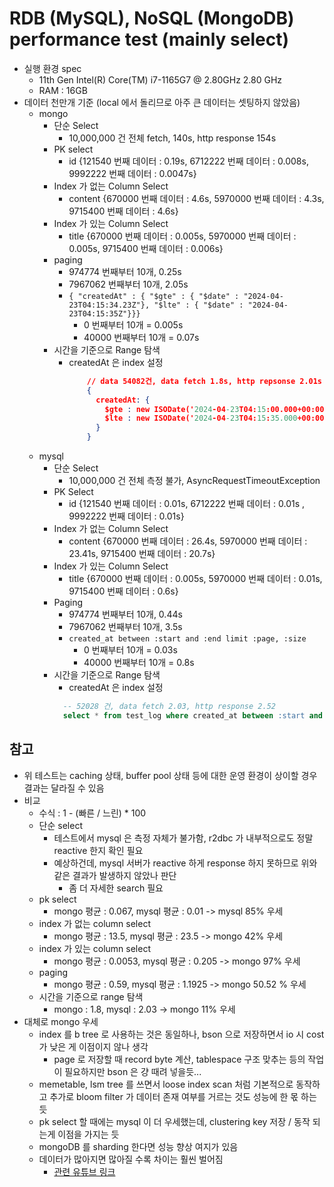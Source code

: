 # RDB (MySQL), NoSQL (MongoDB) performance test (mainly select)
- 실행 환경 spec
  - 11th Gen Intel(R) Core(TM) i7-1165G7 @ 2.80GHz   2.80 GHz
  - RAM : 16GB
- 데이터 천만개 기준 (local 에서 돌리므로 아주 큰 데이터는 셋팅하지 않았음)
  - mongo
    - 단순 Select
      - 10,000,000 건 전체 fetch, 140s, http response 154s
    - PK select
      - id {121540 번째 데이터 : 0.19s, 6712222 번째 데이터 : 0.008s, 9992222 번째 데이터 : 0.0047s}
    - Index 가 없는 Column Select
      - content {670000 번째 데이터 : 4.6s, 5970000 번째 데이터 : 4.3s, 9715400 번째 데이터 : 4.6s}
    - Index 가 있는 Column Select
      - title {670000 번째 데이터 : 0.005s, 5970000 번째 데이터 : 0.005s, 9715400 번째 데이터 : 0.006s}
    - paging
      - 974774 번째부터 10개, 0.25s
      - 7967062 번째부터 10개, 2.05s
      - `{ "createdAt" : { "$gte" : { "$date" : "2024-04-23T04:15:34.23Z"}, "$lte" : { "$date" : "2024-04-23T04:15:35Z"}}}`
        - 0 번째부터 10개 = 0.005s
        - 40000 번째부터 10개 = 0.07s
    - 시간을 기준으로 Range 탐색
      - createdAt 은 index 설정
        ```json
            // data 54082건, data fetch 1.8s, http repsonse 2.01s
            {
              createdAt: {
                $gte : new ISODate('2024-04-23T04:15:00.000+00:00'), 
                $lte : new ISODate('2024-04-23T04:15:35.000+00:00')
              }
            }
        ```
  - mysql
    - 단순 Select
      - 10,000,000 건 전체 측정 불가, AsyncRequestTimeoutException
    - PK Select
      - id {121540 번째 데이터 : 0.01s, 6712222 번째 데이터 : 0.01s , 9992222 번째 데이터 : 0.01s}
    - Index 가 없는 Column Select
      - content {670000 번째 데이터 : 26.4s, 5970000 번째 데이터 : 23.41s, 9715400 번째 데이터 : 20.7s}
    - Index 가 있는 Column Select
      - title {670000 번째 데이터 : 0.005s, 5970000 번째 데이터 : 0.01s, 9715400 번째 데이터 : 0.6s}
    - Paging
      - 974774 번째부터 10개, 0.44s
      - 7967062 번째부터 10개, 3.5s
      - `created_at between :start and :end limit :page, :size`
        - 0 번째부터 10개 = 0.03s
        - 40000 번째부터 10개 = 0.8s
    - 시간을 기준으로 Range 탐색
      - createdAt 은 index 설정
      ```sql
        -- 52028 건, data fetch 2.03, http response 2.52
        select * from test_log where created_at between :start and :end
      ```

## 참고
- 위 테스트는 caching 상태, buffer pool 상태 등에 대한 운영 환경이 상이할 경우 결과는 달라질 수 있음
- 비교
  - 수식 : 1 - (빠른 / 느린) * 100
  - 단순 select
    - 테스트에서 mysql 은 측정 자체가 불가함, r2dbc 가 내부적으로도 정말 reactive 한지 확인 필요
    - 예상하건데, mysql 서버가 reactive 하게 response 하지 못하므로 위와 같은 결과가 발생하지 않았나 판단
      - 좀 더 자세한 search 필요
  - pk select
    - mongo 평균 : 0.067, mysql 평균 : 0.01 -> mysql 85% 우세
  - index 가 없는 column select
    - mongo 평균 : 13.5, mysql 평균 : 23.5 -> mongo 42% 우세
  - index 가 있는 column select
    - mongo 평균 : 0.0053, mysql 평균 : 0.205 -> mongo 97% 우세
  - paging
    - mongo 평균 : 0.59, mysql 평균 : 1.1925 -> mongo 50.52 % 우세
  - 시간을 기준으로 range 탐색
    - mongo : 1.8, mysql : 2.03 -> mongo 11% 우세
- 대체로 mongo 우세
  - index 를 b tree 로 사용하는 것은 동일하나, bson 으로 저장하면서 io 시 cost 가 낮은 게 이점이지 않나 생각
    - page 로 저장할 때 record byte 계산, tablespace 구조 맞추는 등의 작업이 필요하지만 bson 은 걍 때려 넣을듯...
  - memetable, lsm tree 를 쓰면서 loose index scan 처럼 기본적으로 동작하고 추가로 bloom filter 가 데이터 존재 여부를 거르는 것도 성능에 한 몫 하는 듯
  - pk select 할 때에는 mysql 이 더 우세했는데, clustering key 저장 / 동작 되는게 이점을 가지는 듯
  - mongoDB 를 sharding 한다면 성능 향상 여지가 있음
  - 데이터가 많아지면 많아질 수록 차이는 훨씬 벌어짐
    - <a href="https://www.youtube.com/watch?v=3axR2Onz1nU">관련 유튜브 링크</a>
